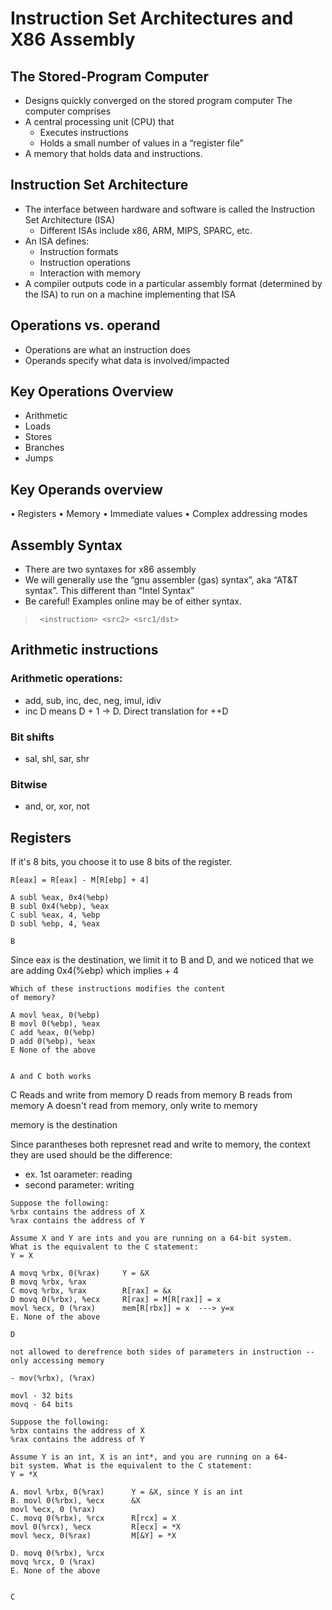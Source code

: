 # Instruction Set Architectures and X86 Assembly

## The Stored-Program Computer

- Designs quickly converged on the stored program
  computer
  The computer comprises
- A central processing unit (CPU) that
  - Executes instructions
  - Holds a small number of values in a “register file”
- A memory that holds data and instructions.

## Instruction Set Architecture

- The interface between hardware and software is called the Instruction Set Architecture (ISA)
  - Different ISAs include x86, ARM, MIPS, SPARC, etc.
- An ISA defines:
  - Instruction formats
  - Instruction operations
  - Interaction with memory
- A compiler outputs code in a particular assembly format (determined by the ISA) to run on a machine implementing that ISA

## Operations vs. operand

- Operations are what an instruction does
- Operands specify what data is involved/impacted

## Key Operations Overview

- Arithmetic
- Loads
- Stores
- Branches
- Jumps

## Key Operands overview

• Registers
• Memory
• Immediate values
• Complex addressing modes

## Assembly Syntax

- There are two syntaxes for x86 assembly
- We will generally use the “gnu assembler (gas)
  syntax”, aka “AT&T syntax”. This different than “Intel Syntax”
- Be careful! Examples online may be of either syntax.

> ` <instruction> <src2> <src1/dst>`

## Arithmetic instructions

### Arithmetic operations:

- add, sub, inc, dec, neg, imul, idiv
- inc D means D + 1 -> D. Direct translation for ++D

### Bit shifts

- sal, shl, sar, shr

### Bitwise

- and, or, xor, not

## Registers

If it's 8 bits, you choose it to use 8 bits of the register.

```assembly
R[eax] = R[eax] - M[R[ebp] + 4]

A subl %eax, 0x4(%ebp)
B subl 0x4(%ebp), %eax
C subl %eax, 4, %ebp
D subl %ebp, 4, %eax

B
```

Since eax is the destination, we limit it to B and D, and we noticed that we are adding 0x4(%ebp) which implies + 4

```
Which of these instructions modifies the content
of memory?

A movl %eax, 0(%ebp)
B movl 0(%ebp), %eax
C add %eax, 0(%ebp)
D add 0(%ebp), %eax
E None of the above


A and C both works
```

C Reads and write from memory
D reads from memory
B reads from memory
A doesn't read from memory, only write to memory

memory is the destination

Since parantheses both represnet read and write to memory,
the context they are used should be the difference:

- ex. 1st oarameter: reading
- second parameter: writing

```
Suppose the following:
%rbx contains the address of X
%rax contains the address of Y

Assume X and Y are ints and you are running on a 64-bit system.
What is the equivalent to the C statement:
Y = X

A movq %rbx, 0(%rax)     Y = &X
B movq %rbx, %rax
C movq %rbx, %rax        R[rax] = &x
D movq 0(%rbx), %ecx     R[rax] = M[R[rax]] = x
movl %ecx, 0 (%rax)      mem[R[rbx]] = x  ---> y=x
E. None of the above

D

not allowed to derefrence both sides of parameters in instruction -- only accessing memory

- mov(%rbx), (%rax)

movl - 32 bits
movq - 64 bits
```

```
Suppose the following:
%rbx contains the address of X
%rax contains the address of Y

Assume Y is an int, X is an int*, and you are running on a 64-
bit system. What is the equivalent to the C statement:
Y = *X

A. movl %rbx, 0(%rax)      Y = &X, since Y is an int
B. movl 0(%rbx), %ecx      &X
movl %ecx, 0 (%rax)
C. movq 0(%rbx), %rcx      R[rcx] = X
movl 0(%rcx), %ecx         R[ecx] = *X
movl %ecx, 0(%rax)         M[&Y] = *X

D. movq 0(%rbx), %rcx
movq %rcx, 0 (%rax)
E. None of the above


C
```
